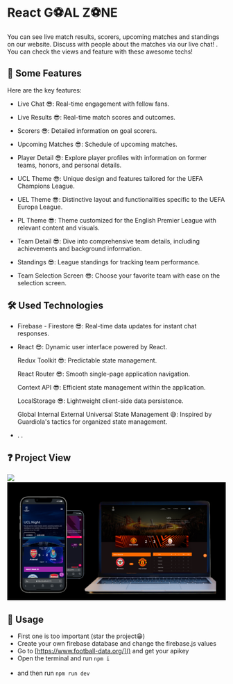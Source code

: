# React G⚽AL Z⚽NE

You can see live match results, scorers, upcoming matches and standings on our website. Discuss with people about the matches via our live chat! . You can check the views and feature with these awesome techs!

## 🌟 Some Features

Here are the key features:

- Live Chat 😎: Real-time engagement with fellow fans.

- Live Results 😎: Real-time match scores and outcomes.

- Scorers 😎: Detailed information on goal scorers.

- Upcoming Matches 😎: Schedule of upcoming matches.

- Player Detail 😎: Explore player profiles with information on former teams, honors, and personal details.

- UCL Theme 😎: Unique design and features tailored for the UEFA Champions League.

- UEL Theme 😎: Distinctive layout and functionalities specific to the UEFA Europa League.

- PL Theme 😎: Theme customized for the English Premier League with relevant content and visuals.

- Team Detail 😎: Dive into comprehensive team details, including achievements and background information.

- Standings 😎: League standings for tracking team performance.

- Team Selection Screen 😎: Choose your favorite team with ease on the selection screen.

## 🛠️ Used Technologies

- Firebase - Firestore 😎: Real-time data updates for instant chat responses.

- React 😎: Dynamic user interface powered by React.

  Redux Toolkit 😎: Predictable state management.

  React Router 😎: Smooth single-page application navigation.

  Context API 😎: Efficient state management within the application.

  LocalStorage 😎: Lightweight client-side data persistence.

  Global Internal External Universal State Management 😅: Inspired by Guardiola's tactics for organized state management.

- . .

## ❓ Project View 


![](/goalzoneLowgif.gif)
![](/goalzoneall.png)
## 🔧 Usage

- First one is too important (star the project😁)
- Create your own firebase database and change the firebase.js values
- Go to [https://www.football-data.org/]() and get your apikey
- Open the terminal and run `npm i`
  <br><br>
- and then run `npm run dev`
